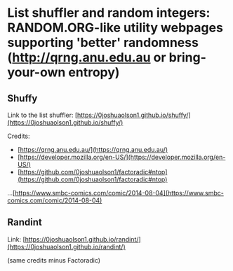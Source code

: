 # List shuffler and random integers: RANDOM.ORG-like utility webpages supporting 'better' randomness (http://qrng.anu.edu.au or bring-your-own entropy)

## Shuffy

Link to the list shuffler: [https://0joshuaolson1.github.io/shuffy/](https://0joshuaolson1.github.io/shuffy/)

Credits:
- [https://qrng.anu.edu.au/](https://qrng.anu.edu.au/)
- [https://developer.mozilla.org/en-US/](https://developer.mozilla.org/en-US/)
- [https://github.com/0joshuaolson1/factoradic#ntop](https://github.com/0joshuaolson1/factoradic#ntop)

...[https://www.smbc-comics.com/comic/2014-08-04](https://www.smbc-comics.com/comic/2014-08-04)

## Randint

Link: [https://0joshuaolson1.github.io/randint/](https://0joshuaolson1.github.io/randint/)

(same credits minus Factoradic)
